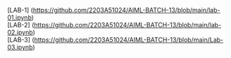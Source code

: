 [LAB-1] (https://github.com/2203A51024/AIML-BATCH-13/blob/main/lab-01.ipynb)  
[LAB-2] (https://github.com/2203A51024/AIML-BATCH-13/blob/main/lab-02.ipynb)   
[LAB-3] (https://github.com/2203A51024/AIML-BATCH-13/blob/main/Lab-03.ipynb)  

